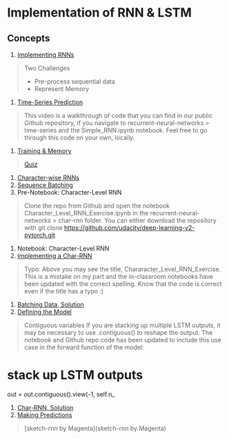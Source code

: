 # Implementation of RNN & LSTM 

## Concepts

1. [Implementing RNNs](https://www.youtube.com/watch?time_continue=5&v=BHoiwB61ays)
> Two Challenges
>* Pre-process sequential data
>* Represent Memory
1. [Time-Series Prediction](https://www.youtube.com/watch?time_continue=4&v=xV5jHLFfJbQ)
>This video is a walkthrough of code that you can find in our public Github repository, if you navigate to recurrent-neural-networks > time-series and the Simple_RNN.ipynb notebook. Feel free to go through this code on your own, locally.
1. [Training & Memory](https://www.youtube.com/watch?time_continue=7&v=sx7T_KP5v9I)
>[Quiz](images/Quiz_implementation_lstm.png)
1. [Character-wise RNNs](https://www.youtube.com/watch?v=dXl3eWCGLdU)
1. [Sequence Batching](https://www.youtube.com/watch?v=Z4OiyU0Cldg)
1. Pre-Notebook: Character-Level RNN
> Clone the repo from Github and open the notebook Character_Level_RNN_Exercise.ipynb in the recurrent-neural-networks > char-rnn folder. You can either download the repository with git clone https://github.com/udacity/deep-learning-v2-pytorch.git
1. Notebook: Character-Level RNN
1. [Implementing a Char-RNN](https://www.youtube.com/watch?v=MMtgZXzFB10)
> Typo: Above you may see the title, Chararacter_Level_RNN_Exercise. This is a mistake on my part and the in-classroom notebooks have been updated with the correct spelling.
Know that the code is correct even if the title has a typo :)
1. [Batching Data, Solution](https://www.youtube.com/watch?v=9Eg0wf3eW-k)
1. [Defining the Model](https://www.youtube.com/watch?v=_LWzyqq4hCY)
> Contiguous variables
If you are stacking up multiple LSTM outputs, it may be necessary to use .contiguous() to reshape the output. The notebook and Github repo code has been updated to include this use case in the forward function of the model:
# stack up LSTM outputs
out = out.contiguous().view(-1, self.n_
1. [Char-RNN, Solution](https://www.youtube.com/watch?v=ed33qePHrJM)
1. [Making Predictions](https://www.youtube.com/watch?time_continue=9&v=BhrpV3kwATo)
> [sketch-rnn by Magenta](sketch-rnn by Magenta)







